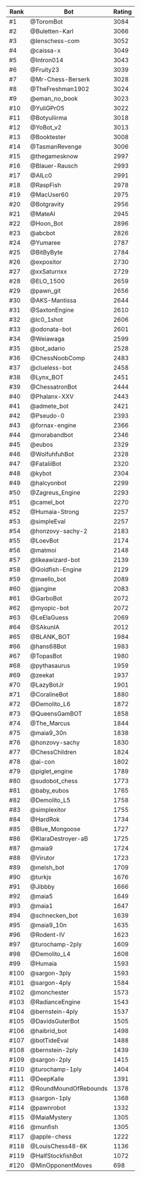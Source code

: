 Rank|Bot|Rating
---|---|---
#1|@ToromBot|3084
#2|@Buletten-Karl|3066
#3|@lenschess-com|3052
#4|@caissa-x|3049
#5|@Intron014|3043
#6|@Fruity23|3039
#7|@Mr-Chess-Berserk|3028
#8|@TheFreshman1902|3024
#9|@eman_no_book|3023
#10|@YuliGPrO5|3022
#11|@Botyuliirma|3018
#12|@YoBot_v2|3013
#13|@Booktester|3008
#14|@TasmanRevenge|3006
#15|@thegamesknow|2997
#16|@Blauer-Rausch|2993
#17|@AILc0|2991
#18|@RaspFish|2978
#19|@MacUser60|2975
#20|@Botgravity|2956
#21|@MateAI|2945
#22|@Hoon_Bot|2896
#23|@abcbot|2826
#24|@Yumaree|2787
#25|@BitByByte|2784
#26|@expositor|2730
#27|@xxSaturnxx|2729
#28|@ELO_1500|2659
#29|@pawn_git|2656
#30|@AKS-Mantissa|2644
#31|@SaxtonEngine|2610
#32|@lc0_1shot|2606
#33|@odonata-bot|2601
#34|@Weiawaga|2599
#35|@bot_adario|2528
#36|@ChessNoobComp|2483
#37|@clueless-bot|2458
#38|@Lynx_BOT|2451
#39|@ChessatronBot|2444
#40|@Phalanx-XXV|2443
#41|@admete_bot|2421
#42|@Pseudo-0|2393
#43|@fornax-engine|2366
#44|@morabandbot|2346
#45|@eubos|2329
#46|@WolfuhfuhBot|2328
#47|@FataliiBot|2320
#48|@kybot|2304
#49|@halcyonbot|2299
#50|@Zagreus_Engine|2293
#51|@camel_bot|2270
#52|@Humaia-Strong|2257
#53|@simpleEval|2257
#54|@honzovy-sachy-2|2183
#55|@LoevBot|2174
#56|@matmoi|2148
#57|@likeawizard-bot|2139
#58|@Goldfish-Engine|2129
#59|@maello_bot|2089
#60|@jangine|2083
#61|@GarboBot|2072
#62|@myopic-bot|2072
#63|@LeElaGuess|2069
#64|@SAkunIA|2012
#65|@BLANK_BOT|1984
#66|@hans68Bot|1983
#67|@TopasBot|1980
#68|@pythasaurus|1959
#69|@zeekat|1937
#70|@LazyBotJr|1901
#71|@CoralineBot|1880
#72|@Demolito_L6|1872
#73|@QueensGamBOT|1858
#74|@The_Marcus|1844
#75|@maia9_30n|1838
#76|@honzovy-sachy|1830
#77|@ChessChildren|1824
#78|@ai-con|1802
#79|@piglet_engine|1789
#80|@sudobot_chess|1773
#81|@baby_eubos|1765
#82|@Demolito_L5|1758
#83|@simplexitor|1755
#84|@HardRok|1734
#85|@Blue_Mongoose|1727
#86|@KlaraDestroyer-aB|1725
#87|@maia9|1724
#88|@Virutor|1723
#89|@melsh_bot|1709
#90|@turkjs|1676
#91|@Jibbby|1666
#92|@maia5|1649
#93|@maia1|1647
#94|@schnecken_bot|1639
#95|@maia9_10n|1635
#96|@Rodent-IV|1623
#97|@turochamp-2ply|1609
#98|@Demolito_L4|1608
#99|@Humaia|1593
#100|@sargon-3ply|1593
#101|@sargon-4ply|1584
#102|@monchester|1573
#103|@RadianceEngine|1543
#104|@bernstein-4ply|1537
#105|@DavidsGuterBot|1505
#106|@haibrid_bot|1498
#107|@botTideEval|1488
#108|@bernstein-2ply|1439
#109|@sargon-2ply|1415
#110|@turochamp-1ply|1404
#111|@DeepKalle|1391
#112|@RoundMoundOfRebounds|1378
#113|@sargon-1ply|1368
#114|@pawnrobot|1332
#115|@MaiaMystery|1305
#116|@munfish|1305
#117|@apple-chess|1222
#118|@LouisChess48-6K|1136
#119|@HalfStockfishBot|1072
#120|@MinOpponentMoves|698
